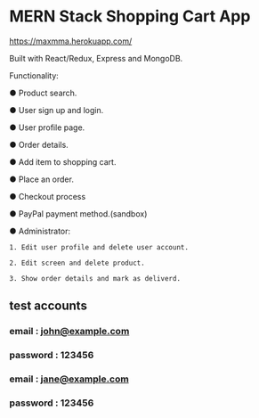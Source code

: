 # MERN Stack Shopping Cart App

https://maxmma.herokuapp.com/

Built with React/Redux, Express and MongoDB.

Functionality:

● Product search.

● User sign up and login.

● User profile page.

● Order details.

● Add item to shopping cart.

● Place an order.

● Checkout process

● PayPal payment method.(sandbox)

● Administrator:

    1. Edit user profile and delete user account.

    2. Edit screen and delete product.

    3. Show order details and mark as deliverd.

## test accounts

### email : john@example.com

### password : 123456

### email : jane@example.com

### password : 123456

